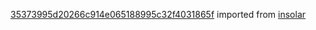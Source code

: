 [35373995d20266c914e065188995c32f4031865f](https://github.com/insolar/insolar/commit/35373995d20266c914e065188995c32f4031865f) imported from [insolar](https://github.com/insolar/insolar)
